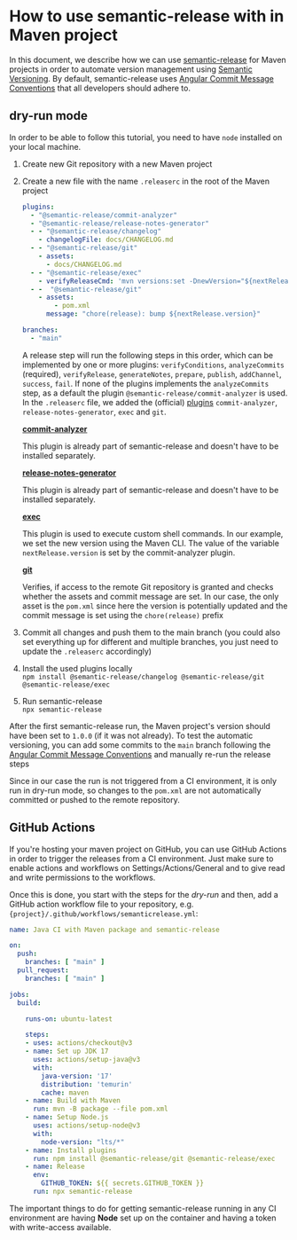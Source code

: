 # How to use semantic-release with in Maven project

In this document, we describe how we can use [semantic-release](https://github.com/semantic-release/semantic-release) 
for Maven projects in order to automate version management using [Semantic Versioning](https://semver.org/). 
By default, semantic-release uses [Angular Commit Message Conventions](https://github.com/angular/angular/blob/master/CONTRIBUTING.md#-commit-message-format)
that all developers should adhere to.

## dry-run mode

In order to be able to follow this tutorial, you need to have `node` installed on your local machine.

1. Create new Git repository with a new Maven project
2. Create a new file with the name `.releaserc` in the root of the Maven project
   ```yaml
   plugins:
     - "@semantic-release/commit-analyzer"
     - "@semantic-release/release-notes-generator"
     - - "@semantic-release/changelog"
       - changelogFile: docs/CHANGELOG.md
     - - "@semantic-release/git"
       - assets:
         - docs/CHANGELOG.md
     - - "@semantic-release/exec"
       - verifyReleaseCmd: 'mvn versions:set -DnewVersion="${nextRelease.version}" && echo "NEXT_VERSION=${nextRelease.version}" >> build.env'
     - -  "@semantic-release/git"
       - assets:
           - pom.xml
         message: "chore(release): bump ${nextRelease.version}"
   
   branches:
     - "main"
    ```
   A release step will run the following steps in this order, which can be implemented by one or more plugins:
   `verifyConditions`, `analyzeCommits` (required), `verifyRelease`, `generateNotes`, `prepare`, `publish`, `addChannel`,
   `success`, `fail`.
   If none of the plugins implements the `analyzeCommits` step, as a default the plugin `@semantic-release/commit-analyzer` is used.
   In the `.releaserc` file, we added the (official) [plugins](https://github.com/semantic-release/semantic-release/blob/master/docs/usage/plugins.md) `commit-analyzer`, `release-notes-generator`, `exec` and `git`.

   **[commit-analyzer](https://github.com/semantic-release/commit-analyzer)**

   This plugin is already part of semantic-release and doesn't have to be installed separately.

   **[release-notes-generator](https://github.com/semantic-release/release-notes-generator)**
   
   This plugin is already part of semantic-release and doesn't have to be installed separately.
   
   **[exec](https://github.com/semantic-release/exec)**
   
   This plugin is used to execute custom shell commands. In our example, we set the new version using the Maven CLI. 
   The value of the variable `nextRelease.version` is set by the commit-analyzer plugin.
   
   **[git](https://github.com/semantic-release/git)**
   
   Verifies, if access to the remote Git repository is granted and checks whether the assets and commit message are set.
   In our case, the only asset is the `pom.xml` since here the version is potentially updated and the commit message is 
   set using the `chore(release)` prefix 
   
3. Commit all changes and push them to the main branch (you could also set everything up for different and multiple 
   branches, you just need to update the `.releaserc` accordingly)
4. Install the used plugins locally\
   `npm install @semantic-release/changelog @semantic-release/git @semantic-release/exec`
5. Run semantic-release\
   `npx semantic-release`

After the first semantic-release run, the Maven project's version should have been set to `1.0.0` (if it was not already).
To test the automatic versioning, you can add some commits to the `main` branch following the 
[Angular Commit Message Conventions](https://github.com/angular/angular/blob/master/CONTRIBUTING.md#-commit-message-format)
and manually re-run the release steps

Since in our case the run is not triggered from a CI environment, it is only run in dry-run mode, so changes to the
`pom.xml` are not automatically committed or pushed to the remote repository.


## GitHub Actions

If you're hosting your maven project on GitHub, you can use GitHub Actions in order to trigger the releases from a CI environment.
Just make sure to enable actions and workflows on Settings/Actions/General and to give read and write permissions to the workflows.

Once this is done, you start with the steps for the *dry-run* and then, add a GitHub action workflow file to your repository, e.g.
`{project}/.github/workflows/semanticrelease.yml`:
```yaml
name: Java CI with Maven package and semantic-release

on:
  push:
    branches: [ "main" ]
  pull_request:
    branches: [ "main" ]

jobs:
  build:

    runs-on: ubuntu-latest

    steps:
    - uses: actions/checkout@v3
    - name: Set up JDK 17
      uses: actions/setup-java@v3
      with:
        java-version: '17'
        distribution: 'temurin'
        cache: maven
    - name: Build with Maven
      run: mvn -B package --file pom.xml
    - name: Setup Node.js
      uses: actions/setup-node@v3
      with:
        node-version: "lts/*"
    - name: Install plugins
      run: npm install @semantic-release/git @semantic-release/exec
    - name: Release
      env:
        GITHUB_TOKEN: ${{ secrets.GITHUB_TOKEN }}
      run: npx semantic-release
```

The important things to do for getting semantic-release running in any CI environment are having **Node** set up on the 
container and having a token with write-access available.


